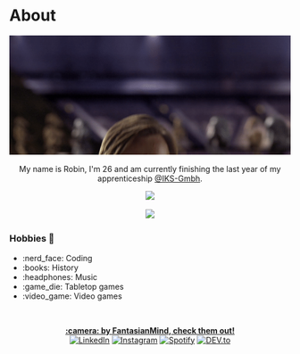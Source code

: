 # About
<p align="center">
  <img alt="Hello There" src="img/hello-there.gif">
</p>

<p align="center">
  My name is Robin, I'm 26 and am currently finishing the last year of my apprenticeship <a href="https://github.com/iks-gmbh" target="_blank">@IKS-Gmbh</a>.
</p>

<p align="center">
  <img src="https://github-readme-stats.vercel.app/api?username=iks-ploetzwich&show_icons=true&count_private=true&theme=onedark" />
</p>
<p align="center">
  <img src="https://github-readme-stats.vercel.app/api/top-langs/?username=iks-ploetzwich&theme=onedark" />
</p>

### Hobbies :sparkling_heart:
<ul>
  <li>:nerd_face: Coding</li>
  <li>:books: History</li>
  <li>:headphones: Music</li>
  <li>:game_die: Tabletop games </li>
  <li>:video_game: Video games</li>
</ul>
<br>

<p align="center">
<a href="https://www.instagram.com/fantasianmind_art/" target="_blank"><strong>:camera: by FantasianMind, check them out!</strong></a><br>
<a href="https://www.linkedin.com/in/ploetzwich/" target="_blank"><img src="https://img.shields.io/badge/LinkedIn-%230077B5.svg?&style=flat-square&logo=linkedin&logoColor=white" alt="LinkedIn"></a>
<a href="https://www.instagram.com/rwbn_" target="_blank"><img src="https://img.shields.io/badge/Instagram-%23E4405F.svg?&style=flat-square&logo=instagram&logoColor=white" alt="Instagram"></a>
<a href="https://open.spotify.com/user/1127312991?si=u6qohe5sTp2t6TyZRqUfog" target="_blank"><img src="https://img.shields.io/badge/Spotify-%231ED760.svg?&style=flat-square&logo=spotify&logoColor=white" alt="Spotify"></a>
<a href="https://dev.to/iksploetzwich" target="_blank"><img src="https://img.shields.io/badge/DEV-%230A0A0A.svg?&style=flat-square&logo=DEV.to&logoColor=white" alt="DEV.to"></a>
</p>
